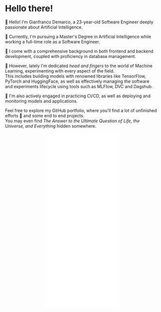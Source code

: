 <h1> Hello there! </h1>

👋 Hello! I'm Gianfranco Demarco, a 23-year-old Software Engineer deeply passionate about Artificial Intelligence.

📘 Currently, I'm pursuing a Master's Degree in Artificial Intelligence while working a full-time role as a Software Engineer.

💼 I come with a comprehensive background in both frontend and backend development, coupled with proficiency in database management. 

🧠 However, lately I'm dedicated *head and fingers* to the world of Machine Learning, experimenting with every aspect of the field.  
This includes building models with renowned libraries like TensorFlow, PyTorch and HuggingFace, as well as effectively managing the software and experiments lifecycle using tools such as MLFlow, DVC and Dagshub.  

🔄 I'm also actively engaged in practicing CI/CD, as well as deploying and monitoring models and applications.

Feel free to explore my GitHub portfolio, where you'll find a lot of unfinished efforts 😬 and some end to end projects.  
You may even find *The Answer to the Ultimate Question of Life, the Universe, and Everything* hidden somewhere.

<div style="text-align:center">
  <img align="center" src="/metrics.base.svg" alt="Metrics" width="50%">
  <img align="center" src="/metrics.plugin.topics.svg" alt="Metrics" width="50%">
  <!--<img align="center" src="/metrics.plugin.repositories.pinned.svg" alt="Metrics" width="50%">-->
</div>
